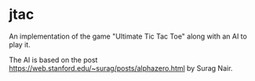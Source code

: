 # jtac

An implementation of the game "Ultimate Tic Tac Toe" along with an AI to play it.

The AI is based on the post https://web.stanford.edu/~surag/posts/alphazero.html by Surag Nair.
